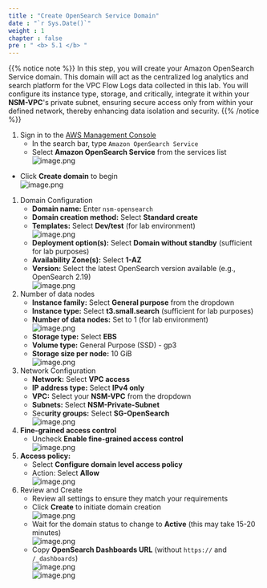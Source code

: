 ```yaml
---
title : "Create OpenSearch Service Domain"
date : "`r Sys.Date()`"
weight : 1
chapter : false
pre : " <b> 5.1 </b> "
---
```


{{% notice note %}}
In this step, you will create your Amazon OpenSearch Service domain. This domain will act as the centralized log analytics and search platform for the VPC Flow Logs data collected in this lab. You will configure its instance type, storage, and critically, integrate it within your **NSM-VPC**'s private subnet, ensuring secure access only from within your defined network, thereby enhancing data isolation and security.
{{% /notice %}}

1. Sign in to the [AWS Management Console](https://aws.amazon.com/console/)
    - In the search bar, type `Amazon OpenSearch Service`
    - Select **Amazon OpenSearch Service** from the services list    
    ![image.png](/images/5/5.1/image.png)    
- Click **Create domain** to begin    
    ![image.png](/images/5/5.1/image%201.png)    
1. Domain Configuration
    - **Domain name:** Enter `nsm-opensearch`
    - **Domain creation method:** Select **Standard create**
    - **Templates:** Select **Dev/test** (for lab environment)        
        ![image.png](/images/5/5.1/image%202.png)        
    - **Deployment option(s):** Select **Domain without standby** (sufficient for lab purposes)
    - **Availability Zone(s):** Select **1-AZ**
    - **Version:** Select the latest OpenSearch version available (e.g., OpenSearch 2.19)        
        ![image.png](/images/5/5.1/image%203.png)        
2. Number of data nodes
    - **Instance family:** Select **General purpose** from the dropdown
    - **Instance type:** Select **t3.small.search** (sufficient for lab purposes)
    - **Number of data nodes:** Set to 1 (for lab environment)        
        ![image.png](/images/5/5.1/image%204.png)        
    - **Storage type:** Select **EBS**
    - **Volume type:** General Purpose (SSD) - gp3
    - **Storage size per node:** 10 GiB        
        ![image.png](/images/5/5.1/image%205.png)        
3. Network Configuration
    - **Network:** Select **VPC access**
    - **IP address type:** Select **IPv4 only**
    - **VPC:** Select your **NSM-VPC** from the dropdown
    - **Subnets:** Select **NSM-Private-Subnet**
    - Sec**urity groups:** Select **SG-OpenSearch**    
    ![image.png](/images/5/5.1/image%206.png)    
4. **Fine-grained access control**
    - Uncheck **Enable fine-grained access control**    
    ![image.png](/images/5/5.1/image%207.png)    
5. **Access policy:**
    - Select **Configure domain level access policy**
    - Action: Select **Allow**    
    ![image.png](/images/5/5.1/image%208.png)    
6. Review and Create
    - Review all settings to ensure they match your requirements
    - Click **Create** to initiate domain creation    
    ![image.png](/images/5/5.1/image%209.png)    
    - Wait for the domain status to change to **Active** (this may take 15-20 minutes)    
    ![image.png](/images/5/5.1/image%2010.png)    
    - Copy **OpenSearch Dashboards URL** (without `https://` and `/_dashboards`)        
        ![image.png](/images/5/5.1/image%2011.png)        
        ![image.png](/images/5/5.1/image%2012.png)